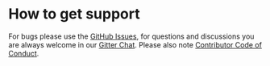 # How to get support

For bugs please use the [GitHub Issues](https://github.com/nem-toolchain/nem-toolchain/issues),
for questions and discussions you are always welcome in our [Gitter Chat](https://gitter.im/nem-toolchain/Lobby).
Please also note [Contributor Code of Conduct](CODE_OF_CONDUCT.md).

